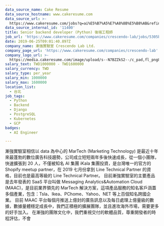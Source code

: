 ```yaml
---
data_source_name: Cake Resume
data_source_hostname: www.cakeresume.com
data_source_url: >-
  https://www.cakeresume.com/jobs?q=ai%E5%B7%A5%E7%A8%8B%E5%B8%AB&refinementList%5Blang_[…]y_type%5D=per_year&range%5Bsalary_range%5D%5Bmin%5D=1000000
data_source_internal_id: '11400'
title: Senior backend developer (Python) 後端工程師
job_url: 'https://www.cakeresume.com/companies/crescendo-lab/jobs/5305bd'
date: 2019-06-25T09:01:40.897Z
company_name: 漸強實驗室 Crescendo Lab Ltd.
company_page_url: 'https://www.cakeresume.com/companies/crescendo-lab'
company_logo_url: >-
  https://media.cakeresume.com/image/upload/s--N7BZZkS2--/c_pad,fl_png8,h_200,w_200/v1614840781/kxjgysocf1xdc6lgp2ab.png
salary_text: TWD1000000 - TWD1600000
salary_currency: TWD
salary_type: per_year
salary_min: 1000000
salary_max: 1600000
location_list:
  - 台北
job_tags:
  - Python
  - Backend
  - Django
  - PostgreSQL
  - Kubernetes
  - GCP
badges:
  - AI Engineer

---
```


漸強實驗室相信以 data 為中心的 MarTech (Marketing Technology) 是最近十年來最蓬勃的數位廣告科技趨勢，公司成立短短兩年多後快速成長，從一個小團隊，快速擴張到 20 人，不僅被知名 AI 集團 iKala 集團投資，是台灣唯一的官方的 Shopify meetup partner，在 2019 七月份拿到 Line Technical Partner 的資格，目前也是最高等級的 Line Technical Partner。 目前漸強實驗室的主要產品是去年發表的 SaaS 平台叫做 Messaging Analytics&Automation Cloud (MAAC)，是目前業界領先的 MarTech 解決方案，這項產品服務的知名客戶涵蓋多個產業，包含：Tsla、Ikea、PChome、Yahoo、NET 等上百個知名跨國企業。 目前 MAAC 平台每個月推送上億封的廣告訊息以及每日處理上億量級的數據，數據量體穩定成長中，我們正積極的擴展團隊，並且進攻海外市場，需要更多的好手加入。 在漸強的團隊文化中，我們重視交付的軟體品質，尊重開發者的時程評估，不會